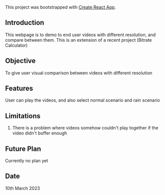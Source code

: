 This project was bootstrapped with [Create React App](https://github.com/facebook/create-react-app).

## Introduction
This webpage is to demo to end user videos with different resolution, and compare between them. This is an extension of a recent project (Bitrate Calculator)

## Objective
To give user visual comparison between videos with different resolution

## Features
User can play the videos, and also select normal scenario and rain scenario

## Limitations
1. There is a problem where videos somehow couldn't play together if the video didn't buffer enough

## Future Plan
Currently no plan yet

## Date
10th March 2023